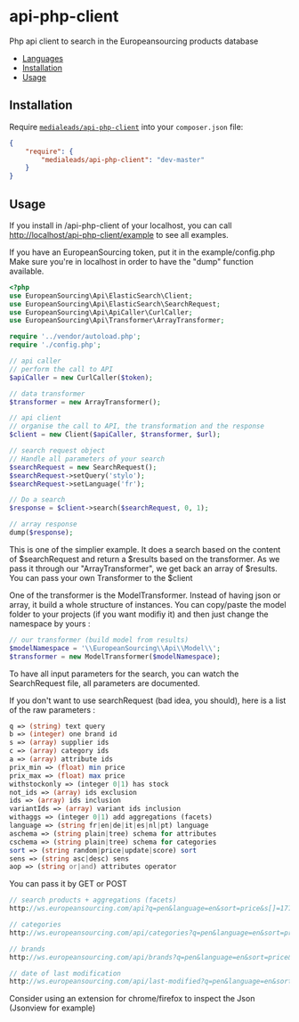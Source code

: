 # api-php-client

Php api client to search in the Europeansourcing products database

* [Languages](#languages)
* [Installation](#installation)
* [Usage](#usage)


Installation
------------

Require [`medialeads/api-php-client`](https://packagist.org/packages/medialeads/api-php-client)
into your `composer.json` file:


``` json
{
    "require": {
        "medialeads/api-php-client": "dev-master"
    }
}
```

Usage
-----

If you install in /api-php-client of your localhost, you can call [http://localhost/api-php-client/example](http://localhost/api-php-client/example) to see all examples.

If you have an EuropeanSourcing token, put it in the example/config.php
Make sure you're in localhost in order to have the "dump" function available.

``` php
<?php
use EuropeanSourcing\Api\ElasticSearch\Client;
use EuropeanSourcing\Api\ElasticSearch\SearchRequest;
use EuropeanSourcing\Api\ApiCaller\CurlCaller;
use EuropeanSourcing\Api\Transformer\ArrayTransformer;

require '../vendor/autoload.php';
require './config.php';

// api caller
// perform the call to API
$apiCaller = new CurlCaller($token);

// data transformer
$transformer = new ArrayTransformer();

// api client
// organise the call to API, the transformation and the response
$client = new Client($apiCaller, $transformer, $url);

// search request object
// Handle all parameters of your search
$searchRequest = new SearchRequest();
$searchRequest->setQuery('stylo');
$searchRequest->setLanguage('fr');

// Do a search
$response = $client->search($searchRequest, 0, 1);

// array response
dump($response);
```

This is one of the simplier example. It does a search based on the content of $searchRequest and return a $results based on the transformer.
As we pass it through our "ArrayTransformer", we get back an array of $results.
You can pass your own Transformer to the $client

One of the transformer is the ModelTransformer. Instead of having json or array, it build a whole structure of instances.
You can copy/paste the model folder to your projects (if you want modifiy it) and then just change the namespace by yours :

``` php
// our transformer (build model from results)
$modelNamespace = '\\EuropeanSourcing\\Api\\Model\\';
$transformer = new ModelTransformer($modelNamespace);
```

To have all input parameters for the search, you can watch the SearchRequest file, all parameters are documented.

If you don't want to use searchRequest (bad idea, you should), here is a list of the raw parameters : 

``` php
q => (string) text query
b => (integer) one brand id
s => (array) supplier ids
c => (array) category ids
a => (array) attribute ids
prix_min => (float) min price
prix_max => (float) max price
withstockonly => (integer 0|1) has stock
not_ids => (array) ids exclusion
ids => (array) ids inclusion
variantIds => (array) variant ids inclusion
withaggs => (integer 0|1) add aggregations (facets)
language => (string fr|en|de|it|es|nl|pt) language
aschema => (string plain|tree) schema for attributes
cschema => (string plain|tree) schema for categories
sort => (string random|price|update|score) sort
sens => (string asc|desc) sens
aop => (string or|and) attributes operator
```
You can pass it by GET or POST

``` php
// search products + aggregations (facets)
http://ws.europeansourcing.com/api?q=pen&language=en&sort=price&s[]=1774&token=O5L2T01JWVR5GQ05KIZHJ63DB3TSTAY4

// categories
http://ws.europeansourcing.com/api/categories?q=pen&language=en&sort=price&s[]=1774&token=O5L2T01JWVR5GQ05KIZHJ63DB3TSTAY4

// brands
http://ws.europeansourcing.com/api/brands?q=pen&language=en&sort=price&s[]=1774&token=O5L2T01JWVR5GQ05KIZHJ63DB3TSTAY4

// date of last modification
http://ws.europeansourcing.com/api/last-modified?q=pen&language=en&sort=price&s[]=1774&token=O5L2T01JWVR5GQ05KIZHJ63DB3TSTAY4
```
Consider using an extension for chrome/firefox to inspect the Json (Jsonview for example)
